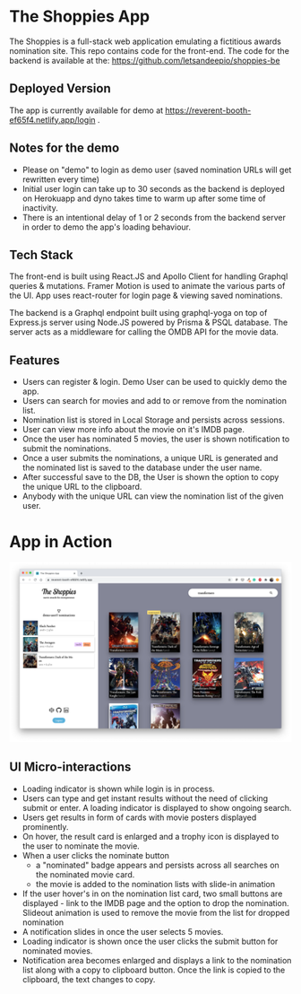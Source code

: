 # The Shoppies App

The Shoppies is a full-stack web application emulating a fictitious awards nomination site. This repo contains code for the front-end. The code for the backend is available at the: https://github.com/letsandeepio/shoppies-be

## Deployed Version

The app is currently available for demo at https://reverent-booth-ef65f4.netlify.app/login .

## Notes for the demo

- Please on "demo" to login as demo user (saved nomination URLs will get rewritten every time)
- Initial user login can take up to 30 seconds as the backend is deployed on Herokuapp and dyno takes time to warm up after some time of inactivity.
- There is an intentional delay of 1 or 2 seconds from the backend server in order to demo the app's loading behaviour.

## Tech Stack

The front-end is built using React.JS and Apollo Client for handling Graphql queries & mutations. Framer Motion is used to animate the various parts of the UI. App uses react-router for login page & viewing saved nominations.

The backend is a Graphql endpoint built using graphql-yoga on top of Express.js server using Node.JS powered by Prisma & PSQL database. The server acts as a middleware for calling the OMDB API for the movie data.

## Features

- Users can register & login. Demo User can be used to quickly demo the app.
- Users can search for movies and add to or remove from the nomination list.
- Nomination list is stored in Local Storage and persists across sessions.
- User can view more info about the movie on it's IMDB page.
- Once the user has nominated 5 movies, the user is shown notification to submit the nominations.
- Once a user submits the nominations, a unique URL is generated and the nominated list is saved to the database under the user name.
- After successful save to the DB, the User is shown the option to copy the unique URL to the clipboard.
- Anybody with the unique URL can view the nomination list of the given user.

# App in Action

![welcome](https://raw.githubusercontent.com/letsandeepio/shoppies-fe/master/documentation/app-in-action.png?token=ALTCEDSBQGM5WIAV7TFW4A27LY4XE)

## UI Micro-interactions

- Loading indicator is shown while login is in process.
- Users can type and get instant results without the need of clicking submit or enter. A loading indicator is displayed to show ongoing search.
- Users get results in form of cards with movie posters displayed prominently.
- On hover, the result card is enlarged and a trophy icon is displayed to the user to nominate the movie.
- When a user clicks the nominate button
  - a "nominated" badge appears and persists across all searches on the nominated movie card.
  - the movie is added to the nomination lists with slide-in animation
- If the user hover's in on the nomination list card, two small buttons are displayed - link to the IMDB page and the option to drop the nomination. Slideout animation is used to remove the movie from the list for dropped nomination
- A notification slides in once the user selects 5 movies.
- Loading indicator is shown once the user clicks the submit button for nominated movies.
- Notification area becomes enlarged and displays a link to the nomination list along with a copy to clipboard button. Once the link is copied to the clipboard, the text changes to copy.
